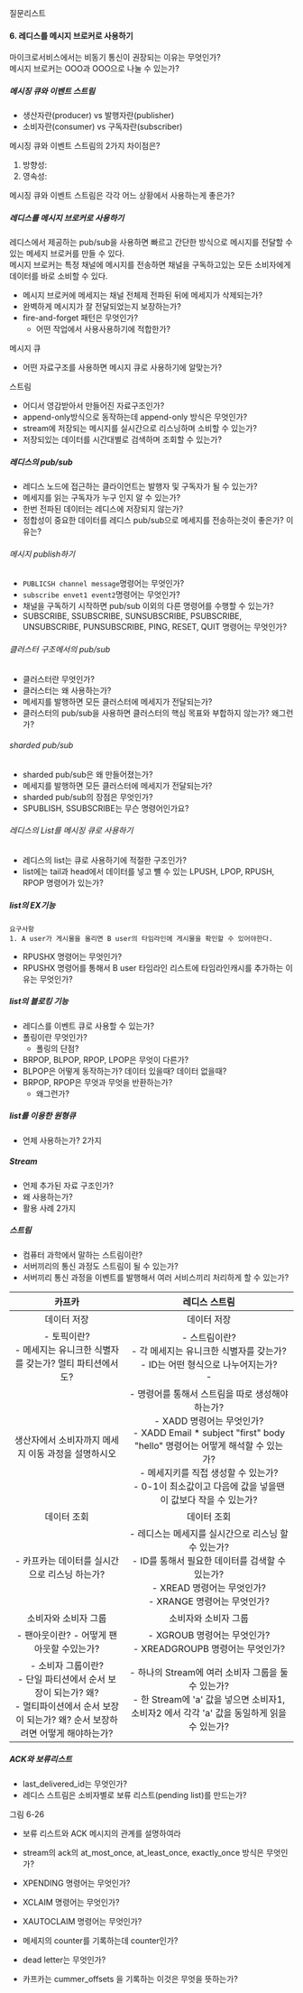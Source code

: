 질문리스트 

#### 6. 레디스를 메시지 브로커로 사용하기

마이크로서비스에서는 비동기 통신이 권장되는 이유는 무엇인가? </br>
메시지 브로커는 OOO과 OOO으로 나눌 수 있는가?

##### 메시징 큐와 이벤트 스트림

- 생산자란(producer) vs 발행자란(publisher)
- 소비자란(consumer) vs 구독자란(subscriber)

메시징 큐와 이벤트 스트림의 2가지 차이점은? 
1. 방향성: 
2. 영속성:

메시징 큐와 이벤트 스트림은 각각 어느 상황에서 사용하는게 좋은가?

##### 레디스를 메시지 브로커로 사용하기

레디스에서 제공하는 pub/sub을 사용하면 빠르고 간단한 방식으로 메시지를 전달할 수 있는 메세지 브로커를 만들 수 있다. </br>
메시지 브로커는 특정 채널에 메시지를 전송하면 채널을 구독하고있는 모든 소비자에게 데이터를 바로 소비할 수 있다. </br>
- 메시지 브로커에 메세지는 채널 전체제 전파된 뒤에 메세지가 삭제되는가? 
- 완벽하게 메시지가 잘 전달되었는지 보장하는가?
- fire-and-forget 패턴은 무엇인가? 
  - 어떤 작업에서 사용사용하기에 적합한가?

메시지 큐 
- 어떤 자료구조를 사용하면 메시지 큐로 사용하기에 알맞는가?

스트림
- 어디서 영감받아서 만들어진 자료구조인가?
- append-only방식으로 동작하는데 append-only 방식은 무엇인가?
- stream에 저장되는 메시지를 실시간으로 리스닝하며 소비할 수 있는가?
- 저장되있는 데이터를 시간대별로 검색하며 조회할 수 있는가?

##### 레디스의 pub/sub

- 레디스 노드에 접근하는 클라이언트는 발행자 및 구독자가 될 수 있는가?
- 메세지를 읽는 구독자가 누구 인지 알 수 있는가?
- 한번 전파된 데이터는 레디스에 저장되지 않는가? 
- 정합성이 중요한 데이터를 레디스 pub/sub으로 메세지를 전송하는것이 좋은가? 이유는?

###### 메시지 publish하기

- `PUBLICSH channel message`명령어는 무엇인가?
- `subscribe envet1 event2`명령어는 무엇인가?
- 채널을 구독하기 시작하면 pub/sub 이외의 다른 명령어를 수행할 수 있는가?
- SUBSCRIBE, SSUBSCRIBE, SUNSUBSCRIBE, PSUBSCRIBE, UNSUBSCRIBE, PUNSUBSCRIBE, PING, RESET, QUIT 명령어는 무엇인가? 

###### 클러스터 구조에서의 pub/sub

- 클러스터란 무엇인가? 
- 클러스터는 왜 사용하는가? 
- 메세지를 발행하면 모든 클러스터에 메세지가 전달되는가?
- 클러스터의 pub/sub을 사용하면 클러스터의 핵심 목표와 부합하지 않는가? 왜그런가? 

###### sharded pub/sub

- sharded pub/sub은 왜 만들어졌는가?
- 메세지를 발행하면 모든 클러스터에 메세지가 전달되는가?
- sharded pub/sub의 장점은 무엇인가?
- SPUBLISH, SSUBSCRIBE는 무슨 명령어인가요? 

###### 레디스의 List를 메시징 큐로 사용하기

- 레디스의 list는 큐로 사용하기에 적절한 구조인가?
- list에는 tail과 head에서 데이터를 넣고 뺼 수 있는 LPUSH, LPOP, RPUSH, RPOP 명령어가 있는가?

##### list의 EX기능

```
요구사항
1. A user가 게시물을 올리면 B user의 타임라인에 게시물을 확인할 수 있어야한다.
```
- RPUSHX 명령어는 무엇인가?
- RPUSHX 명령어를 통해서 B user 타임라인 리스트에 타임라인캐시를 추가하는 이유는 무엇인가? 

##### list의 블로킹 기능

- 레디스를 이벤트 큐로 사용할 수 있는가?
- 폴링이란 무엇인가? 
  - 폴링의 단점?
- BRPOP, BLPOP, RPOP, LPOP은 무엇이 다른가?
- BLPOP은 어떻게 동작하는가? 데이터 있을때? 데이터 없을때?
- BRPOP, RPOP은 무엇과 무엇을 반환하는가?
  - 왜그런가?

##### list를 이용한 원형큐

- 언제 사용하는가? 2가지

##### Stream

- 언제 추가된 자료 구조인가? 
- 왜 사용하는가?
- 활용 사례 2가지

##### 스트림
- 컴퓨터 과학에서 말하는 스트림이란?
- 서버끼리의 통신 과정도 스트림이 될 수 있는가?
- 서버끼리 통신 과정을 이벤트를 발행해서 여러 서비스끼리 처리하게 할 수 있는가?


|                                                  카프카                                                  |                                                                                               레디스 스트림                                                                                               |
|:-----------------------------------------------------------------------------------------------------:|:---------------------------------------------------------------------------------------------------------------------------------------------------------------------------------------------------:|
|                                                데이터 저장                                                 |                                                                                               데이터 저장                                                                                                | 
|                            - 토픽이란? </br> - 메세지는 유니크한 식별자를 갖는가? 멀티 파티션에서도?                             |                                                        - 스트림이란? </br> - 각 메세지는 유니크한 식별자를 갖는가? </br> - ID는 어떤 형식으로 나누어지는가? </br> <???>-<???>                                                         | 
|                                     생산자에서 소비자까지 메세지 이동 과정을 설명하시오                                      | - 명령어를 통해서 스트림을 따로 생성해야하는가? </br> - XADD 명령어는 무엇인가? </br> - XADD Email * subject "first" body "hello" 명령어는 어떻게 해석할 수 있는가? </br> - 메세지키를 직접 생성할 수 있는가? </br> - 0-1이 최소값이고 다음에 값을 넣을땐 이 값보다 작을 수 있는가? |
|                                                데이터 조회                                                 |                                                                                               데이터 조회                                                                                                |
|                                      - 카프카는 데이터를 실시간으로 리스닝 하는가?                                       |                                        - 레디스는 메세지를 실시간으로 리스닝 할 수 있는가? </br> - ID를 통해서 필요한 데이터를 검색할 수 있는가? </br> - XREAD 명령어는 무엇인가? </br> - XRANGE 명령어는 무엇인가?                                        |
|                                              소비자와 소비자 그룹                                              |                                                                                             소비자와 소비자 그룹                                                                                             | 
|                                       - 팬아웃이란? - 어떻게 팬아웃할 수있는가?                                       |                                                                      - XGROUB 명령어는 무엇인가? </br> - XREADGROUPB 명령어는 무엇인가? </br>                                                                       |
| - 소비자 그룹이란? </br> - 단일 파티션에서 순서 보장이 되는가? 왜? </br> - 멀티파이션에서 순서 보장이 되는가? 왜? 순서 보장하려면 어떻게 해야하는가? </br>  |                                            - 하나의 Stream에 여러 소비자 그룹을 둘 수 있는가? </br> - 한 Stream에 'a' 값을 넣으면 소비자1, 소비자2 에서 각각 'a' 값을 동일하게 읽을 수 있는가?  </br>                                             |

##### ACK와 보류리스트 

- last_delivered_id는 무엇인가? 
- 레디스 스트림은 소비자별로 보류 리스트(pending list)를 만드는가?

그림 6-26

- 보류 리스트와 ACK 메시지의 관계를 설명하여라

- stream의 ack의 at_most_once, at_least_once, exactly_once 방식은 무엇인가?
- XPENDING 명령어는 무엇인가?
- XCLAIM 명령어는 무엇인가?
- XAUTOCLAIM 명령어는 무엇인가?
- 메세지의 counter를 기록하는데 counter인가? 
- dead letter는 무엇인가? 

- 카프카는 cummer_offsets 을 기록하는 이것은 무엇을 뜻하는가?

